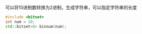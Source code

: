 可以将10进制数转换为2进制，生成字符串，可以指定字符串的长度
```c++
#include <bitset>
int num = 10;
std::bitset<8> binnum(num);
```